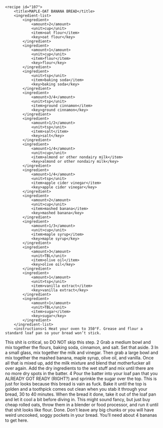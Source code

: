 <?xml version="1.0" encoding="UTF-8"?>
<!DOCTYPE gourmetDoc>
<gourmetDoc>

	<recipe id="107">
		<title>MAPLE-OAT BANANA BREAD</title>
		<ingredient-list>
			<ingredient>
				<amount>2</amount>
				<unit>cup</unit>
				<item>oat flour</item>
				<key>oat flour</key>
			</ingredient>
			<ingredient>
				<amount>1</amount>
				<unit>cup</unit>
				<item>flour</item>
				<key>flour</key>
			</ingredient>
			<ingredient>
				<unit>tsp</unit>
				<item>baking soda</item>
				<key>baking soda</key>
			</ingredient>
			<ingredient>
				<amount>3/4</amount>
				<unit>tsp</unit>
				<item>ground cinnamon</item>
				<key>ground cinnamon</key>
			</ingredient>
			<ingredient>
				<amount>1/2</amount>
				<unit>tsp</unit>
				<item>salt</item>
				<key>salt</key>
			</ingredient>
			<ingredient>
				<amount>1/4</amount>
				<unit>cup</unit>
				<item>almond or other nondairy milk</item>
				<key>almond or other nondairy milk</key>
			</ingredient>
			<ingredient>
				<amount>1/4</amount>
				<unit>tsp</unit>
				<item>apple cider vinegar</item>
				<key>apple cider vinegar</key>
			</ingredient>
			<ingredient>
				<amount>2</amount>
				<unit>cup</unit>
				<item>mashed banana</item>
				<key>mashed banana</key>
			</ingredient>
			<ingredient>
				<amount>1/3</amount>
				<unit>cup</unit>
				<item>maple syrup</item>
				<key>maple syrup</key>
			</ingredient>
			<ingredient>
				<amount>3</amount>
				<unit>TBL</unit>
				<item>olive oil</item>
				<key>olive oil</key>
			</ingredient>
			<ingredient>
				<amount>1</amount>
				<unit>tsp</unit>
				<item>vanilla extract</item>
				<key>vanilla extract</key>
			</ingredient>
			<ingredient>
				<amount>1</amount>
				<unit>TBL</unit>
				<item>sugar</item>
				<key>sugar</key>
			</ingredient>
		</ingredient-list>
		<instructions>1 Heat your oven to 350°F. Grease and flour a standard loaf pan so your bread won’t stick.
This shit is critical, so DO NOT skip this step.
2 Grab a medium bowl and mix together the flours, baking soda, cinnamon, and salt. Set that
aside.
3 In a small glass, mix together the milk and vinegar. Then grab a large bowl and mix together
the mashed banana, maple syrup, olive oil, and vanilla. Once all that is mixed up, add the milk
mixture and blend that motherfucker all over again. Add the dry ingredients to the wet stuff
and mix until there are no more dry spots in the batter.
4 Pour the batter into your loaf pan that you ALREADY GOT READY (RIGHT?) and
sprinkle the sugar over the top. This is just for looks because this bread is vain as fuck. Bake it
until the top is golden and a toothpick comes out clean when you stab it through your bread,
30 to 40 minutes. When the bread it done, take it out of the loaf pan and let it cool a bit
before diving in.</instructions>
		<modifications>This might sound fancy, but just buy cheap rolled oats, throw them in a blender or food processor, and run it
until that shit looks like flour. Done.
 Don’t leave any big chunks or you will have weird uncooked, soggy pockets in your bread. You’ll need about 4 bananas to get here.</modifications>
	</recipe>
	
</gourmetDoc>